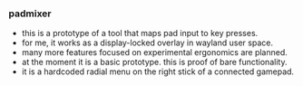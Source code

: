 ### padmixer

- this is a prototype of a tool that maps pad input to key presses.
- for me, it works as a display-locked overlay in wayland user space.
- many more features focused on experimental ergonomics are planned.
- at the moment it is a basic prototype. this is proof of bare functionality.
- it is a hardcoded radial menu on the right stick of a connected gamepad.
